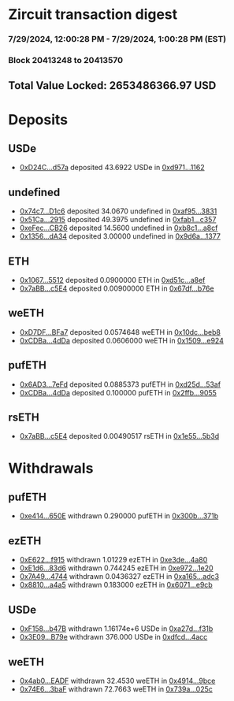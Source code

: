 # Zircuit transaction digest
### 7/29/2024, 12:00:28 PM - 7/29/2024, 1:00:28 PM (EST)
### Block 20413248 to 20413570

## Total Value Locked: 2653486366.97 USD

# Deposits
## USDe
- [0xD24C...d57a](https://etherscan.io/address/0xD24Cfe2d0fa81369ca6291c28ac5426e16B6d57a) deposited 43.6922 USDe in [0xd971...1162](https://etherscan.io/tx/0xD24Cfe2d0fa81369ca6291c28ac5426e16B6d57a)
## undefined
- [0x74c7...D1c6](https://etherscan.io/address/0x74c77C2A5D0A2aA6A99b757B00CBD61C67dbD1c6) deposited 34.0670 undefined in [0xaf95...3831](https://etherscan.io/tx/0x74c77C2A5D0A2aA6A99b757B00CBD61C67dbD1c6)
- [0x51Ca...2915](https://etherscan.io/address/0x51Ca27Ecc8666E3f38388d4d8276e9BBe14c2915) deposited 49.3975 undefined in [0xfab1...c357](https://etherscan.io/tx/0x51Ca27Ecc8666E3f38388d4d8276e9BBe14c2915)
- [0xeFec...CB26](https://etherscan.io/address/0xeFec0b93F36a2a4b19A9ACecacD98591cE15CB26) deposited 14.5600 undefined in [0xb8c1...a8cf](https://etherscan.io/tx/0xeFec0b93F36a2a4b19A9ACecacD98591cE15CB26)
- [0x1356...dA34](https://etherscan.io/address/0x1356fC9538062Cb04e2f8D938168D52F063cdA34) deposited 3.00000 undefined in [0x9d6a...1377](https://etherscan.io/tx/0x1356fC9538062Cb04e2f8D938168D52F063cdA34)
## ETH
- [0x1067...5512](https://etherscan.io/address/0x10673BCa828Eb398e0782c99db59a0Fbb5A45512) deposited 0.0900000 ETH in [0xd51c...a8ef](https://etherscan.io/tx/0x10673BCa828Eb398e0782c99db59a0Fbb5A45512)
- [0x7aBB...c5E4](https://etherscan.io/address/0x7aBB334fd82456f77216dA59271e6c462Cb7c5E4) deposited 0.00900000 ETH in [0x67df...b76e](https://etherscan.io/tx/0x7aBB334fd82456f77216dA59271e6c462Cb7c5E4)
## weETH
- [0xD7DF...BFa7](https://etherscan.io/address/0xD7DF7E085214743530afF339aFC420c7c720BFa7) deposited 0.0574648 weETH in [0x10dc...beb8](https://etherscan.io/tx/0xD7DF7E085214743530afF339aFC420c7c720BFa7)
- [0xCDBa...4dDa](https://etherscan.io/address/0xCDBa70D50B89CF00EAa3D1F42e3c71F8b7784dDa) deposited 0.0606000 weETH in [0x1509...e924](https://etherscan.io/tx/0xCDBa70D50B89CF00EAa3D1F42e3c71F8b7784dDa)
## pufETH
- [0x6AD3...7eFd](https://etherscan.io/address/0x6AD3151B3A3981038d2d445d5b7E43AC96767eFd) deposited 0.0885373 pufETH in [0xd25d...53af](https://etherscan.io/tx/0x6AD3151B3A3981038d2d445d5b7E43AC96767eFd)
- [0xCDBa...4dDa](https://etherscan.io/address/0xCDBa70D50B89CF00EAa3D1F42e3c71F8b7784dDa) deposited 0.100000 pufETH in [0x2ffb...9055](https://etherscan.io/tx/0xCDBa70D50B89CF00EAa3D1F42e3c71F8b7784dDa)
## rsETH
- [0x7aBB...c5E4](https://etherscan.io/address/0x7aBB334fd82456f77216dA59271e6c462Cb7c5E4) deposited 0.00490517 rsETH in [0x1e55...5b3d](https://etherscan.io/tx/0x7aBB334fd82456f77216dA59271e6c462Cb7c5E4)
# Withdrawals
## pufETH
- [0xe414...650E](https://etherscan.io/address/0xe4142eBf923845C83e7BF1f7c8F1715aB3D3650E) withdrawn 0.290000 pufETH in [0x300b...371b](https://etherscan.io/tx/0xe4142eBf923845C83e7BF1f7c8F1715aB3D3650E)
## ezETH
- [0xE622...f915](https://etherscan.io/address/0xE6220F0054A73C43A2D5B9BD2357d63c6e27f915) withdrawn 1.01229 ezETH in [0xe3de...4a80](https://etherscan.io/tx/0xE6220F0054A73C43A2D5B9BD2357d63c6e27f915)
- [0xE1d6...83d6](https://etherscan.io/address/0xE1d664CC925883226223122e45606303C73283d6) withdrawn 0.744245 ezETH in [0xe972...1e20](https://etherscan.io/tx/0xE1d664CC925883226223122e45606303C73283d6)
- [0x7A49...4744](https://etherscan.io/address/0x7A493Be5c2ce014cD049Bf178a1ac0Db1B434744) withdrawn 0.0436327 ezETH in [0xa165...adc3](https://etherscan.io/tx/0x7A493Be5c2ce014cD049Bf178a1ac0Db1B434744)
- [0x8810...a4a5](https://etherscan.io/address/0x881057Ff08Da8464d044BB839Bd914daFF95a4a5) withdrawn 0.183000 ezETH in [0x6071...e9cb](https://etherscan.io/tx/0x881057Ff08Da8464d044BB839Bd914daFF95a4a5)
## USDe
- [0xF158...b47B](https://etherscan.io/address/0xF158832D542E94015a5B00252AF368FFf906b47B) withdrawn 1.16174e+6 USDe in [0xa27d...f31b](https://etherscan.io/tx/0xF158832D542E94015a5B00252AF368FFf906b47B)
- [0x3E09...B79e](https://etherscan.io/address/0x3E0992ade3C930814F415FE4Ed5Abc2bC0A7B79e) withdrawn 376.000 USDe in [0xdfcd...4acc](https://etherscan.io/tx/0x3E0992ade3C930814F415FE4Ed5Abc2bC0A7B79e)
## weETH
- [0x4ab0...EADF](https://etherscan.io/address/0x4ab010562AaF2417e9BFA776eBc2579Ba9C1EADF) withdrawn 32.4530 weETH in [0x4914...9bce](https://etherscan.io/tx/0x4ab010562AaF2417e9BFA776eBc2579Ba9C1EADF)
- [0x74E6...3baF](https://etherscan.io/address/0x74E671372EEB8c78Cf686EfF5252B31907953baF) withdrawn 72.7663 weETH in [0x739a...025c](https://etherscan.io/tx/0x74E671372EEB8c78Cf686EfF5252B31907953baF)
